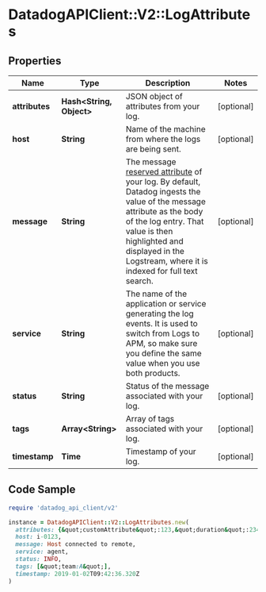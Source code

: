 # DatadogAPIClient::V2::LogAttributes

## Properties

| Name | Type | Description | Notes |
| ---- | ---- | ----------- | ----- |
| **attributes** | **Hash&lt;String, Object&gt;** | JSON object of attributes from your log. | [optional] |
| **host** | **String** | Name of the machine from where the logs are being sent. | [optional] |
| **message** | **String** | The message [reserved attribute](https://docs.datadoghq.com/logs/log_collection/#reserved-attributes) of your log. By default, Datadog ingests the value of the message attribute as the body of the log entry. That value is then highlighted and displayed in the Logstream, where it is indexed for full text search. | [optional] |
| **service** | **String** | The name of the application or service generating the log events. It is used to switch from Logs to APM, so make sure you define the same value when you use both products. | [optional] |
| **status** | **String** | Status of the message associated with your log. | [optional] |
| **tags** | **Array&lt;String&gt;** | Array of tags associated with your log. | [optional] |
| **timestamp** | **Time** | Timestamp of your log. | [optional] |

## Code Sample

```ruby
require 'datadog_api_client/v2'

instance = DatadogAPIClient::V2::LogAttributes.new(
  attributes: {&quot;customAttribute&quot;:123,&quot;duration&quot;:2345},
  host: i-0123,
  message: Host connected to remote,
  service: agent,
  status: INFO,
  tags: [&quot;team:A&quot;],
  timestamp: 2019-01-02T09:42:36.320Z
)
```

